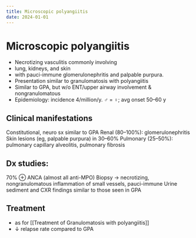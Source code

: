 ```yaml
---
title: Microscopic polyangiitis
date: 2024-01-01
---
```

# Microscopic polyangiitis

* Necrotizing vasculitis commonly involving 
* lung, kidneys, and skin 
* with pauci-immune glomerulonephritis and palpable purpura. 
* Presentation similar to granulomatosis with polyangiitis
* Similar to GPA, but w/o ENT/upper airway involvement & nongranulomatous
* Epidemiology: incidence 4/million/y. ♂ = ♀; avg onset 50–60 y

## Clinical manifestations
Constitutional, neuro sx similar to GPA
Renal (80–100%): glomerulonephritis
Skin lesions (eg, palpable purpura) in 30–60%
Pulmonary (25–50%): pulmonary capillary alveolitis, pulmonary fibrosis

## Dx studies: 
70% ⊕ ANCA (almost all anti-MPO)
Biopsy → necrotizing, nongranulomatous inflammation of small vessels, pauci-immune
Urine sediment and CXR findings similar to those seen in GPA
## Treatment
* as for [[Treatment of Granulomatosis with polyangiitis]] 
* ↓ relapse rate compared to GPA
